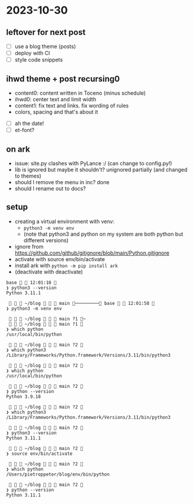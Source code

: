 # 2023-10-30

## leftover for next post

- [ ] use a blog theme (posts)
- [ ] deploy with CI
- [ ] style code snippets

## ihwd theme + post recursing0

- content0: content written in Toceno (minus schedule)
- ihwd0: center text and limit width
- content1: fix text and links. fix wording of rules
- colors, spacing and that's about it
- [ ] ah the date!
- [ ] et-font?

## on ark

- issue: site.py clashes with PyLance :/ (can change to config.py!)
- lib is ignored but maybe it shouldn't? unignored partially (and changed to themes)
- should I remove the menu in inc? done
- should I rename out to docs?

## setup

- creating a virtual environment with venv:
  - `python3 -m venv env`
  - (note that python3 and python on my system are both python but different versions)
- ignore from https://github.com/github/gitignore/blob/main/Python.gitignore
- activate with source env/bin/activate
- install ark with `python -m pip install ark`
- (deactivate with deactivate)


```
base   12:01:10  
❯ python3 --version           
Python 3.11.1

    ~/blog    main ───────── base   12:01:58  
❯ python3 -m venv env

    ~/blog    main ?1 ─
    ~/blog    main ?1 
❯ which python
/usr/local/bin/python

    ~/blog    main ?2 
❯ which python3
/Library/Frameworks/Python.framework/Versions/3.11/bin/python3

    ~/blog    main ?2 
❯ which python   
/usr/local/bin/python

    ~/blog    main ?2 
❯ python --version   
Python 3.9.18

    ~/blog    main ?2 
❯ which python3  
/Library/Frameworks/Python.framework/Versions/3.11/bin/python3

    ~/blog    main ?2 
❯ python3 --version  
Python 3.11.1

    ~/blog    main ?2 
❯ source env/bin/activate

    ~/blog    main ?2 
❯ which python 
/Users/pietroppeter/blog/env/bin/python

    ~/blog    main ?2 
❯ python --version 
Python 3.11.1

```